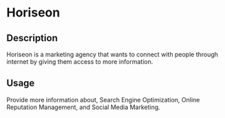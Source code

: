 # Horiseon

## Description

Horiseon is a marketing agency that wants to connect with people through internet by giving them access to more information.

## Usage

Provide more information about, Search Engine Optimization, Online Reputation Management, and Social Media Marketing.
